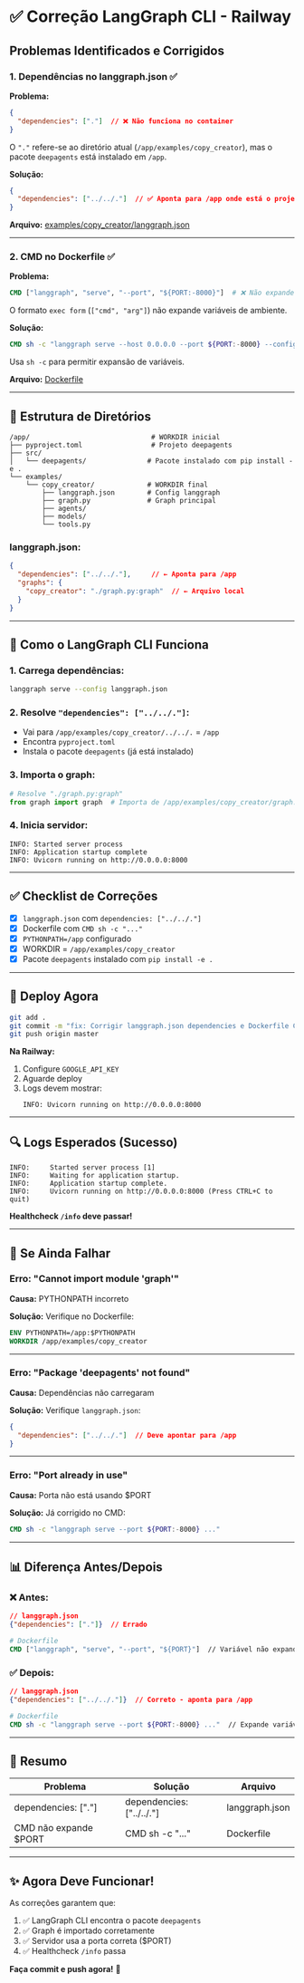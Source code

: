 # ✅ Correção LangGraph CLI - Railway

## Problemas Identificados e Corrigidos

### 1. **Dependências no langgraph.json** ✅

**Problema:**
```json
{
  "dependencies": ["."]  // ❌ Não funciona no container
}
```

O `"."` refere-se ao diretório atual (`/app/examples/copy_creator`), mas o pacote `deepagents` está instalado em `/app`.

**Solução:**
```json
{
  "dependencies": ["../../."]  // ✅ Aponta para /app onde está o projeto
}
```

**Arquivo:** [examples/copy_creator/langgraph.json](examples/copy_creator/langgraph.json)

---

### 2. **CMD no Dockerfile** ✅

**Problema:**
```dockerfile
CMD ["langgraph", "serve", "--port", "${PORT:-8000}"]  # ❌ Não expande variáveis
```

O formato `exec form` (`["cmd", "arg"]`) não expande variáveis de ambiente.

**Solução:**
```dockerfile
CMD sh -c "langgraph serve --host 0.0.0.0 --port ${PORT:-8000} --config langgraph.json"
```

Usa `sh -c` para permitir expansão de variáveis.

**Arquivo:** [Dockerfile](Dockerfile)

---

## 📁 Estrutura de Diretórios

```
/app/                              # WORKDIR inicial
├── pyproject.toml                 # Projeto deepagents
├── src/
│   └── deepagents/               # Pacote instalado com pip install -e .
└── examples/
    └── copy_creator/             # WORKDIR final
        ├── langgraph.json        # Config langgraph
        ├── graph.py              # Graph principal
        ├── agents/
        ├── models/
        └── tools.py
```

### langgraph.json:
```json
{
  "dependencies": ["../../."],     // ← Aponta para /app
  "graphs": {
    "copy_creator": "./graph.py:graph"  // ← Arquivo local
  }
}
```

---

## 🔧 Como o LangGraph CLI Funciona

### 1. Carrega dependências:
```bash
langgraph serve --config langgraph.json
```

### 2. Resolve `"dependencies": ["../../."]`:
- Vai para `/app/examples/copy_creator/../../.` = `/app`
- Encontra `pyproject.toml`
- Instala o pacote `deepagents` (já está instalado)

### 3. Importa o graph:
```python
# Resolve "./graph.py:graph"
from graph import graph  # Importa de /app/examples/copy_creator/graph.py
```

### 4. Inicia servidor:
```
INFO: Started server process
INFO: Application startup complete
INFO: Uvicorn running on http://0.0.0.0:8000
```

---

## ✅ Checklist de Correções

- [x] `langgraph.json` com `dependencies: ["../../."]`
- [x] Dockerfile com `CMD sh -c "..."`
- [x] `PYTHONPATH=/app` configurado
- [x] WORKDIR = `/app/examples/copy_creator`
- [x] Pacote `deepagents` instalado com `pip install -e .`

---

## 🚀 Deploy Agora

```bash
git add .
git commit -m "fix: Corrigir langgraph.json dependencies e Dockerfile CMD"
git push origin master
```

**Na Railway:**
1. Configure `GOOGLE_API_KEY`
2. Aguarde deploy
3. Logs devem mostrar:
   ```
   INFO: Uvicorn running on http://0.0.0.0:8000
   ```

---

## 🔍 Logs Esperados (Sucesso)

```
INFO:     Started server process [1]
INFO:     Waiting for application startup.
INFO:     Application startup complete.
INFO:     Uvicorn running on http://0.0.0.0:8000 (Press CTRL+C to quit)
```

**Healthcheck `/info` deve passar!**

---

## 🐛 Se Ainda Falhar

### Erro: "Cannot import module 'graph'"
**Causa:** PYTHONPATH incorreto

**Solução:** Verifique no Dockerfile:
```dockerfile
ENV PYTHONPATH=/app:$PYTHONPATH
WORKDIR /app/examples/copy_creator
```

---

### Erro: "Package 'deepagents' not found"
**Causa:** Dependências não carregaram

**Solução:** Verifique `langgraph.json`:
```json
{
  "dependencies": ["../../."]  // Deve apontar para /app
}
```

---

### Erro: "Port already in use"
**Causa:** Porta não está usando $PORT

**Solução:** Já corrigido no CMD:
```dockerfile
CMD sh -c "langgraph serve --port ${PORT:-8000} ..."
```

---

## 📊 Diferença Antes/Depois

### ❌ Antes:
```json
// langgraph.json
{"dependencies": ["."]}  // Errado
```
```dockerfile
# Dockerfile
CMD ["langgraph", "serve", "--port", "${PORT}"]  // Variável não expande
```

### ✅ Depois:
```json
// langgraph.json
{"dependencies": ["../../."]}  // Correto - aponta para /app
```
```dockerfile
# Dockerfile
CMD sh -c "langgraph serve --port ${PORT:-8000} ..."  // Expande variável
```

---

## 🎯 Resumo

| Problema | Solução | Arquivo |
|----------|---------|---------|
| dependencies: ["."] | dependencies: ["../../."] | langgraph.json |
| CMD não expande $PORT | CMD sh -c "..." | Dockerfile |

---

## ✨ Agora Deve Funcionar!

As correções garantem que:
1. ✅ LangGraph CLI encontra o pacote `deepagents`
2. ✅ Graph é importado corretamente
3. ✅ Servidor usa a porta correta ($PORT)
4. ✅ Healthcheck `/info` passa

**Faça commit e push agora!** 🚀

